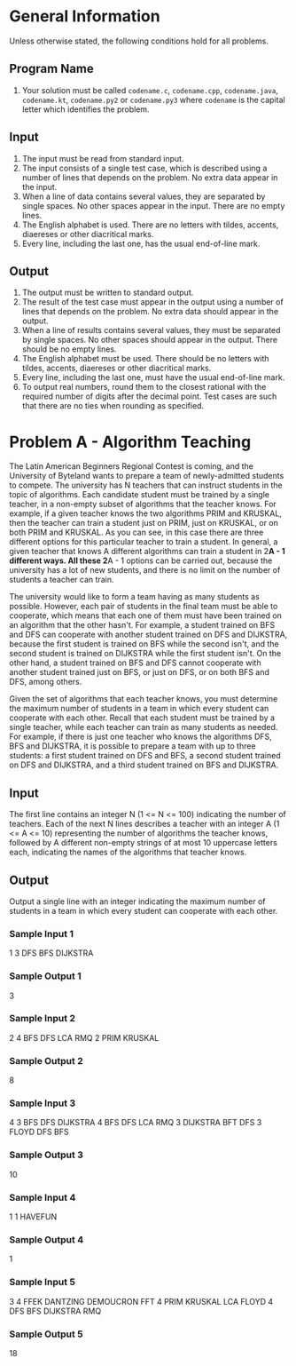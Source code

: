 # General Information

Unless otherwise stated, the following conditions hold for all problems.

## Program Name

1. Your solution must be called `codename.c`, `codename.cpp`, `codename.java`, `codename.kt`, `codename.py2` or `codename.py3` where `codename` is the capital letter which identifies the problem.

## Input

1. The input must be read from standard input.
2. The input consists of a single test case, which is described using a number of lines that depends on the problem. No extra data appear in the input.
3. When a line of data contains several values, they are separated by single spaces. No other spaces appear in the input. There are no empty lines.
4. The English alphabet is used. There are no letters with tildes, accents, diaereses or other diacritical marks.
5. Every line, including the last one, has the usual end-of-line mark.

## Output

1. The output must be written to standard output.
2. The result of the test case must appear in the output using a number of lines that depends on the problem. No extra data should appear in the output.
3. When a line of results contains several values, they must be separated by single spaces. No other spaces should appear in the output. There should be no empty lines.
4. The English alphabet must be used. There should be no letters with tildes, accents, diaereses or other diacritical marks.
5. Every line, including the last one, must have the usual end-of-line mark.
6. To output real numbers, round them to the closest rational with the required number of digits after the decimal point. Test cases are such that there are no ties when rounding as specified.

# Problem A - Algorithm Teaching

The Latin American Beginners Regional Contest is coming, and the University of Byteland wants to prepare a team of newly-admitted students to compete. The university has N teachers that can instruct students in the topic of algorithms. Each candidate student must be trained by a single teacher, in a non-empty subset of algorithms that the teacher knows. For example, if a given teacher knows the two algorithms PRIM and KRUSKAL, then the teacher can train a student just on PRIM, just on KRUSKAL, or on both PRIM and KRUSKAL. As you can see, in this case there are three different options for this particular teacher to train a student. In general, a given teacher that knows A different algorithms can train a student in 2**A - 1 different ways. All these 2**A - 1 options can be carried out, because the university has a lot of new students, and there is no limit on the number of students a teacher can train.

The university would like to form a team having as many students as possible. However, each pair of students in the final team must be able to cooperate, which means that each one of them must have been trained on an algorithm that the other hasn't. For example, a student trained on BFS and DFS can cooperate with another student trained on DFS and DIJKSTRA, because the first student is trained on BFS while the second isn't, and the second student is trained on DIJKSTRA while the first student isn't. On the other hand, a student trained on BFS and DFS cannot cooperate with another student trained just on BFS, or just on DFS, or on both BFS and DFS, among others.

Given the set of algorithms that each teacher knows, you must determine the maximum number of students in a team in which every student can cooperate with each other. Recall that each student must be trained by a single teacher, while each teacher can train as many students as needed. For example, if there is just one teacher who knows the algorithms DFS, BFS and DIJKSTRA, it is possible to prepare a team with up to three students: a first student trained on DFS and BFS, a second student trained on DFS and DIJKSTRA, and a third student trained on BFS and DIJKSTRA.

## Input

The first line contains an integer N (1 <= N <= 100) indicating the number of teachers. Each of the next N lines describes a teacher with an integer A (1 <= A <= 10) representing the number of algorithms the teacher knows, followed by A different non-empty strings of at most 10 uppercase letters each, indicating the names of the algorithms that teacher knows.

## Output

Output a single line with an integer indicating the maximum number of students in a team in which every student can cooperate with each other.

### Sample Input 1
1
3 DFS BFS DIJKSTRA

### Sample Output 1
3

### Sample Input 2
2
4 BFS DFS LCA RMQ
2 PRIM KRUSKAL

### Sample Output 2
8

### Sample Input 3
4
3 BFS DFS DIJKSTRA
4 BFS DFS LCA RMQ
3 DIJKSTRA BFT DFS
3 FLOYD DFS BFS

### Sample Output 3
10

### Sample Input 4
1
1 HAVEFUN

### Sample Output 4
1

### Sample Input 5
3
4 FFEK DANTZING DEMOUCRON FFT
4 PRIM KRUSKAL LCA FLOYD
4 DFS BFS DIJKSTRA RMQ

### Sample Output 5
18
